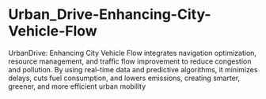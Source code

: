 # Urban_Drive-Enhancing-City-Vehicle-Flow
UrbanDrive: Enhancing City Vehicle Flow integrates navigation optimization, resource management, and traffic flow improvement to reduce congestion and pollution. By using real-time data and predictive algorithms, it minimizes delays, cuts fuel consumption, and lowers emissions, creating smarter, greener, and more efficient urban mobility
